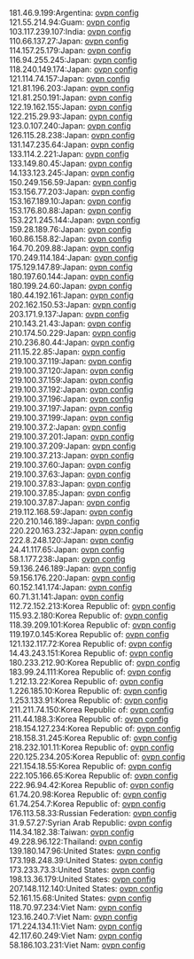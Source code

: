181.46.9.199:Argentina: [ovpn config](vpn/181_46_9_199.ovpn)  
121.55.214.94:Guam: [ovpn config](vpn/121_55_214_94.ovpn)  
103.117.239.107:India: [ovpn config](vpn/103_117_239_107.ovpn)  
110.66.137.27:Japan: [ovpn config](vpn/110_66_137_27.ovpn)  
114.157.25.179:Japan: [ovpn config](vpn/114_157_25_179.ovpn)  
116.94.255.245:Japan: [ovpn config](vpn/116_94_255_245.ovpn)  
118.240.149.174:Japan: [ovpn config](vpn/118_240_149_174.ovpn)  
121.114.74.157:Japan: [ovpn config](vpn/121_114_74_157.ovpn)  
121.81.196.203:Japan: [ovpn config](vpn/121_81_196_203.ovpn)  
121.81.250.191:Japan: [ovpn config](vpn/121_81_250_191.ovpn)  
122.19.162.155:Japan: [ovpn config](vpn/122_19_162_155.ovpn)  
122.215.29.93:Japan: [ovpn config](vpn/122_215_29_93.ovpn)  
123.0.107.240:Japan: [ovpn config](vpn/123_0_107_240.ovpn)  
126.115.28.238:Japan: [ovpn config](vpn/126_115_28_238.ovpn)  
131.147.235.64:Japan: [ovpn config](vpn/131_147_235_64.ovpn)  
133.114.2.221:Japan: [ovpn config](vpn/133_114_2_221.ovpn)  
133.149.80.45:Japan: [ovpn config](vpn/133_149_80_45.ovpn)  
14.133.123.245:Japan: [ovpn config](vpn/14_133_123_245.ovpn)  
150.249.156.59:Japan: [ovpn config](vpn/150_249_156_59.ovpn)  
153.156.77.203:Japan: [ovpn config](vpn/153_156_77_203.ovpn)  
153.167.189.10:Japan: [ovpn config](vpn/153_167_189_10.ovpn)  
153.176.80.88:Japan: [ovpn config](vpn/153_176_80_88.ovpn)  
153.221.245.144:Japan: [ovpn config](vpn/153_221_245_144.ovpn)  
159.28.189.76:Japan: [ovpn config](vpn/159_28_189_76.ovpn)  
160.86.158.82:Japan: [ovpn config](vpn/160_86_158_82.ovpn)  
164.70.209.88:Japan: [ovpn config](vpn/164_70_209_88.ovpn)  
170.249.114.184:Japan: [ovpn config](vpn/170_249_114_184.ovpn)  
175.129.147.89:Japan: [ovpn config](vpn/175_129_147_89.ovpn)  
180.197.60.144:Japan: [ovpn config](vpn/180_197_60_144.ovpn)  
180.199.24.60:Japan: [ovpn config](vpn/180_199_24_60.ovpn)  
180.44.192.161:Japan: [ovpn config](vpn/180_44_192_161.ovpn)  
202.162.150.53:Japan: [ovpn config](vpn/202_162_150_53.ovpn)  
203.171.9.137:Japan: [ovpn config](vpn/203_171_9_137.ovpn)  
210.143.21.43:Japan: [ovpn config](vpn/210_143_21_43.ovpn)  
210.174.50.229:Japan: [ovpn config](vpn/210_174_50_229.ovpn)  
210.236.80.44:Japan: [ovpn config](vpn/210_236_80_44.ovpn)  
211.15.22.85:Japan: [ovpn config](vpn/211_15_22_85.ovpn)  
219.100.37.119:Japan: [ovpn config](vpn/219_100_37_119.ovpn)  
219.100.37.120:Japan: [ovpn config](vpn/219_100_37_120.ovpn)  
219.100.37.159:Japan: [ovpn config](vpn/219_100_37_159.ovpn)  
219.100.37.192:Japan: [ovpn config](vpn/219_100_37_192.ovpn)  
219.100.37.196:Japan: [ovpn config](vpn/219_100_37_196.ovpn)  
219.100.37.197:Japan: [ovpn config](vpn/219_100_37_197.ovpn)  
219.100.37.199:Japan: [ovpn config](vpn/219_100_37_199.ovpn)  
219.100.37.2:Japan: [ovpn config](vpn/219_100_37_2.ovpn)  
219.100.37.201:Japan: [ovpn config](vpn/219_100_37_201.ovpn)  
219.100.37.209:Japan: [ovpn config](vpn/219_100_37_209.ovpn)  
219.100.37.213:Japan: [ovpn config](vpn/219_100_37_213.ovpn)  
219.100.37.60:Japan: [ovpn config](vpn/219_100_37_60.ovpn)  
219.100.37.63:Japan: [ovpn config](vpn/219_100_37_63.ovpn)  
219.100.37.83:Japan: [ovpn config](vpn/219_100_37_83.ovpn)  
219.100.37.85:Japan: [ovpn config](vpn/219_100_37_85.ovpn)  
219.100.37.87:Japan: [ovpn config](vpn/219_100_37_87.ovpn)  
219.112.168.59:Japan: [ovpn config](vpn/219_112_168_59.ovpn)  
220.210.146.189:Japan: [ovpn config](vpn/220_210_146_189.ovpn)  
220.220.163.232:Japan: [ovpn config](vpn/220_220_163_232.ovpn)  
222.8.248.120:Japan: [ovpn config](vpn/222_8_248_120.ovpn)  
24.41.117.65:Japan: [ovpn config](vpn/24_41_117_65.ovpn)  
58.1.177.238:Japan: [ovpn config](vpn/58_1_177_238.ovpn)  
59.136.246.189:Japan: [ovpn config](vpn/59_136_246_189.ovpn)  
59.156.176.220:Japan: [ovpn config](vpn/59_156_176_220.ovpn)  
60.152.141.174:Japan: [ovpn config](vpn/60_152_141_174.ovpn)  
60.71.31.141:Japan: [ovpn config](vpn/60_71_31_141.ovpn)  
112.72.152.213:Korea Republic of: [ovpn config](vpn/112_72_152_213.ovpn)  
115.93.2.180:Korea Republic of: [ovpn config](vpn/115_93_2_180.ovpn)  
118.39.209.101:Korea Republic of: [ovpn config](vpn/118_39_209_101.ovpn)  
119.197.0.145:Korea Republic of: [ovpn config](vpn/119_197_0_145.ovpn)  
121.132.117.72:Korea Republic of: [ovpn config](vpn/121_132_117_72.ovpn)  
14.43.243.151:Korea Republic of: [ovpn config](vpn/14_43_243_151.ovpn)  
180.233.212.90:Korea Republic of: [ovpn config](vpn/180_233_212_90.ovpn)  
183.99.24.111:Korea Republic of: [ovpn config](vpn/183_99_24_111.ovpn)  
1.212.13.22:Korea Republic of: [ovpn config](vpn/1_212_13_22.ovpn)  
1.226.185.10:Korea Republic of: [ovpn config](vpn/1_226_185_10.ovpn)  
1.253.133.91:Korea Republic of: [ovpn config](vpn/1_253_133_91.ovpn)  
211.211.74.150:Korea Republic of: [ovpn config](vpn/211_211_74_150.ovpn)  
211.44.188.3:Korea Republic of: [ovpn config](vpn/211_44_188_3.ovpn)  
218.154.127.234:Korea Republic of: [ovpn config](vpn/218_154_127_234.ovpn)  
218.158.31.245:Korea Republic of: [ovpn config](vpn/218_158_31_245.ovpn)  
218.232.101.11:Korea Republic of: [ovpn config](vpn/218_232_101_11.ovpn)  
220.125.234.205:Korea Republic of: [ovpn config](vpn/220_125_234_205.ovpn)  
221.154.18.55:Korea Republic of: [ovpn config](vpn/221_154_18_55.ovpn)  
222.105.166.65:Korea Republic of: [ovpn config](vpn/222_105_166_65.ovpn)  
222.96.94.42:Korea Republic of: [ovpn config](vpn/222_96_94_42.ovpn)  
61.74.20.98:Korea Republic of: [ovpn config](vpn/61_74_20_98.ovpn)  
61.74.254.7:Korea Republic of: [ovpn config](vpn/61_74_254_7.ovpn)  
176.113.58.33:Russian Federation: [ovpn config](vpn/176_113_58_33.ovpn)  
31.9.57.27:Syrian Arab Republic: [ovpn config](vpn/31_9_57_27.ovpn)  
114.34.182.38:Taiwan: [ovpn config](vpn/114_34_182_38.ovpn)  
49.228.96.122:Thailand: [ovpn config](vpn/49_228_96_122.ovpn)  
139.180.147.96:United States: [ovpn config](vpn/139_180_147_96.ovpn)  
173.198.248.39:United States: [ovpn config](vpn/173_198_248_39.ovpn)  
173.233.73.3:United States: [ovpn config](vpn/173_233_73_3.ovpn)  
198.13.36.179:United States: [ovpn config](vpn/198_13_36_179.ovpn)  
207.148.112.140:United States: [ovpn config](vpn/207_148_112_140.ovpn)  
52.161.15.68:United States: [ovpn config](vpn/52_161_15_68.ovpn)  
118.70.97.234:Viet Nam: [ovpn config](vpn/118_70_97_234.ovpn)  
123.16.240.7:Viet Nam: [ovpn config](vpn/123_16_240_7.ovpn)  
171.224.134.11:Viet Nam: [ovpn config](vpn/171_224_134_11.ovpn)  
42.117.60.249:Viet Nam: [ovpn config](vpn/42_117_60_249.ovpn)  
58.186.103.231:Viet Nam: [ovpn config](vpn/58_186_103_231.ovpn)  
